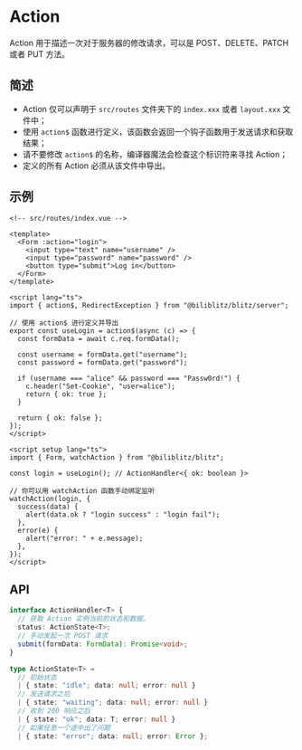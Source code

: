 # Action

Action 用于描述一次对于服务器的修改请求，可以是 POST、DELETE、PATCH 或者 PUT 方法。

## 简述

- Action 仅可以声明于 `src/routes` 文件夹下的 `index.xxx` 或者 `layout.xxx` 文件中；
- 使用 `action$` 函数进行定义，该函数会返回一个钩子函数用于发送请求和获取结果；
- 请不要修改 `action$` 的名称，编译器魔法会检查这个标识符来寻找 Action；
- 定义的所有 Action 必须从该文件中导出。

## 示例

```vue
<!-- src/routes/index.vue -->

<template>
  <Form :action="login">
    <input type="text" name="username" />
    <input type="password" name="password" />
    <button type="submit">Log in</button>
  </Form>
</template>

<script lang="ts">
import { action$, RedirectException } from "@biliblitz/blitz/server";

// 使用 action$ 进行定义并导出
export const useLogin = action$(async (c) => {
  const formData = await c.req.formData();

  const username = formData.get("username");
  const password = formData.get("password");

  if (username === "alice" && password === "Passw0rd!") {
    c.header("Set-Cookie", "user=alice");
    return { ok: true };
  }

  return { ok: false };
});
</script>

<script setup lang="ts">
import { Form, watchAction } from "@biliblitz/blitz";

const login = useLogin(); // ActionHandler<{ ok: boolean }>

// 你可以用 watchAction 函数手动绑定监听
watchAction(login, {
  success(data) {
    alert(data.ok ? "login success" : "login fail");
  },
  error(e) {
    alert("error: " + e.message);
  },
});
</script>
```

## API

```ts
interface ActionHandler<T> {
  // 获取 Action 实例当前的状态和数据。
  status: ActionState<T>;
  // 手动发起一次 POST 请求
  submit(formData: FormData): Promise<void>;
}

type ActionState<T> =
  // 初始状态
  | { state: "idle"; data: null; error: null }
  // 发送请求之后
  | { state: "waiting"; data: null; error: null }
  // 收到 200 响应之后
  | { state: "ok"; data: T; error: null }
  // 如果任意一个途中出了问题
  | { state: "error"; data: null; error: Error };
```
